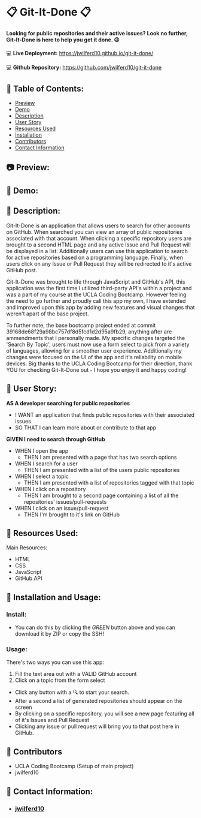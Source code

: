 # :clipboard: Git-It-Done :clipboard:

#### Looking for public repositories and their active issues? Look no further, Git-It-Done is here to help you get it done. :wink:

:computer: **Live Deployment:** https://jwilferd10.github.io/git-it-done/

:computer: **Github Repository:** https://github.com/jwilferd10/git-it-done

## :open_file_folder: Table of Contents:
  - [Preview](#camera-preview)
  - [Demo](#movie_camera-demo)
  - [Description](#wave-description)
  - [User Story](#book-user-story)
  - [Resources Used](#floppy_disk-resources-used)
  - [Installation](#minidisc-installation-and-usage)
  - [Contributors](#paperclip-contributors)
  - [Contact Information](#e-mail-contact-information)

## :camera: Preview:

## :movie_camera: Demo:

## :wave: Description: 
<p> 
Git-It-Done is an application that allows users to search for other accounts on GitHub. When searched you can view an array of public repositories associated with that account. When clicking a specific repository users are brought to a second HTML page and any active Issue and Pull Request will be displayed in a list. Additionally users can use this application to search for active repositories based on a programming language. Finally, when users click on any Issue or Pull Request they will be redirected to it's active GitHub post.

Git-It-Done was brought to life through JavaScript and GitHub's API, this application was the first time I utilized third-party API's within a project and was a part of my course at the UCLA Coding Bootcamp. However feeling the need to go further and proudly call this app my own, I have extended and improved upon this app by adding new features and visual changes that weren't apart of the base project.

To further note, the base bootcamp project ended at commit 39168de68f29a98bc757df8d5fcd1d2d95a9fb29, anything after are ammendments that I personally made. My specific changes targeted the 'Search By Topic', users must now use a form select to pick from a variety of languages, allowing for a smoother user experience. Additionally my changes were focused on the UI of the app and it's reliability on mobile devices. Big thanks to the UCLA Coding Bootcamp for their direction, thank YOU for checking Git-It-Done out - I hope you enjoy it and happy coding!

</p>
  
## :book: User Story:
**AS A developer searching for public repositories**
- I WANT an application that finds public repositories with their associated issues
- SO THAT I can learn more about or contribute to that app

**GIVEN I need to search through GitHub**
- WHEN I open the app
	- THEN I am presented with a page that has two search options
- WHEN I search for a user
	- THEN I am presented with a list of the users public repositories
- WHEN I select a topic
	- THEN I am presented with a list of repositories tagged with that topic
- WHEN I click on a repository 
	- THEN I am brought to a second page containing a list of all the repositories' issues/pull-requests
- WHEN I click on an issue/pull-request
	- THEN I'm brought to it's link on GitHub

## :floppy_disk: Resources Used:
Main Resources:
- HTML
- CSS
- JavaScript
- GitHub API

## :minidisc: Installation and Usage:
### Install:
- You can do this by clicking the *GREEN* button above and you can download it by ZIP or copy the SSH!
### Usage:
There's two ways you can use this app:
1) Fill the text area out with a VALID GitHub account
2) Click on a topic from the form select

- Click any button with a :mag: to start your search.
- After a second a list of generated repositories should appear on the screen
- By clicking on a specific repository, you will see a new page featuring all of it's Issues and Pull Request
- Clicking any issue or pull request will bring you to that post here in GitHub.

## :paperclip: Contributors
- UCLA Coding Bootcamp (Setup of main project)
- jwilferd10

## :e-mail: Contact Information:
- ### [jwilferd10](https://github.com/jwilferd10)
